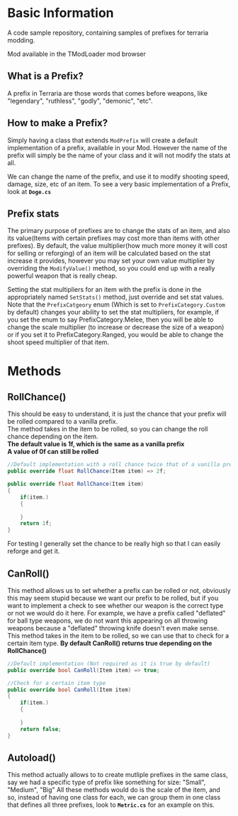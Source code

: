 # Basic Information
A code sample repository, containing samples of prefixes for terraria modding.

Mod available in the TModLoader mod browser

## What is a Prefix?
A prefix in Terraria are those words that comes before weapons, like "legendary", "ruthless", "godly", "demonic", "etc".

## How to make a Prefix?
Simply having a class that extends `ModPrefix` will create a default implementation of a prefix, available in your Mod.
However the name of the prefix will simply be the name of your class and it will not modify the stats at all.

We can change the name of the prefix, and use it to modify shooting speed, damage, size, etc of an item.
To see a very basic implementation of a Prefix, look at **`Doge.cs`**

## Prefix stats
The primary purpose of prefixes are to change the stats of an item, and also its value(Items with certain prefixes may cost more than items with other prefixes).
By default, the value multiplier(how much more money it will cost for selling or reforging) of an item will be calculated based on the stat increase it provides, however you may set your own value multiplier by overriding the `ModifyValue()` method, so you could end up with a really powerful weapon that is really cheap.

Setting the stat multipliers for an item with the prefix is done in the appropriately named `SetStats()` method, just override and set stat values.
Note that the `PrefixCatgeory` enum (Which is set to `PrefixCategory.Custom` by default) changes your ability to set the stat multipliers, for example, if you set the enum to say PrefixCategory.Melee, then you will be able to change the scale multiplier (to increase or decrease the size of a weapon) or if you set it to PrefixCategory.Ranged, you would be able to change the shoot speed multiplier of that item.

# Methods

## RollChance()
This should be easy to understand, it is just the chance that your prefix will be rolled compared to a vanilla prefix.  
The method takes in the item to be rolled, so you can change the roll chance depending on the item.  
**The default value is 1f, which is the same as a vanilla prefix**  
**A value of 0f can still be rolled**

```cs
//Default implementation with a roll chance twice that of a vanilla prefix
public override float RollChance(Item item) => 2f;
```

```cs
public override float RollChance(Item item)
{
    if(item.)
    {
    
    }
    return 1f;
}

```


For testing I generally set the chance to be really high so that I can easily reforge and get it.

## CanRoll()
This method allows us to set whether a prefix can be rolled or not, obviously this may seem stupid because we want our prefix to be rolled, but if you want to implement a check to see whether our weapon is the correct type or not we would do it here. For example, we have a prefix called "deflated" for ball type weapons, we do not want this appearing on all throwing weapons because a "deflated" throwing knife doesn't even make sense.  
This method takes in the item to be rolled, so we can use that to check for a certain item type.
**By default CanRoll() returns true depending on the RollChance()**

```cs
//Default implementation (Not required as it is true by default)
public override bool CanRoll(Item item) => true;
```

```cs
//Check for a certain item type
public override bool CanRoll(Item item)
{
    if(item.)
    {
    
    }
    return false;
}
```

## Autoload()
This method actually allows to to create mutliple prefixes in the same class, say we had a specific type of prefix like something for size: "Small", "Medium", "Big"
All these methods would do is the scale of the item, and so, instead of having one class for each, we can group them in one class that defines all three prefixes, look to **`Metric.cs`** for an example on this.
